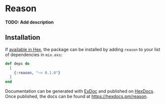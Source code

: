 # Reason

**TODO: Add description**

## Installation

If [available in Hex](https://hex.pm/docs/publish), the package can be installed
by adding `reason` to your list of dependencies in `mix.exs`:

```elixir
def deps do
  [
    {:reason, "~> 0.1.0"}
  ]
end
```

Documentation can be generated with [ExDoc](https://github.com/elixir-lang/ex_doc)
and published on [HexDocs](https://hexdocs.pm). Once published, the docs can
be found at <https://hexdocs.pm/reason>.

